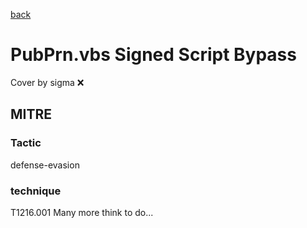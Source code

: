 [back](../index.md)
# PubPrn.vbs Signed Script Bypass
Cover by sigma :x: 
## MITRE
### Tactic
defense-evasion
### technique
T1216.001
Many more think to do...
